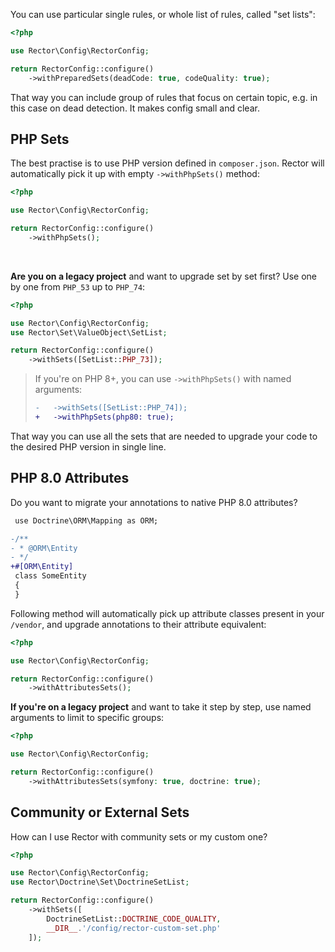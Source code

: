 You can use particular single rules, or whole list of rules, called "set lists":

```php
<?php

use Rector\Config\RectorConfig;

return RectorConfig::configure()
    ->withPreparedSets(deadCode: true, codeQuality: true);
```

That way you can include group of rules that focus on certain topic, e.g. in this case on dead detection. It makes config small and clear.

## PHP Sets

The best practise is to use PHP version defined in `composer.json`. Rector will automatically pick it up with empty `->withPhpSets()` method:

```php
<?php

use Rector\Config\RectorConfig;

return RectorConfig::configure()
    ->withPhpSets();
```

<br>

**Are you on a legacy project** and want to upgrade set by set first? Use one by one from `PHP_53` up to `PHP_74`:

```php
<?php

use Rector\Config\RectorConfig;
use Rector\Set\ValueObject\SetList;

return RectorConfig::configure()
    ->withSets([SetList::PHP_73]);
```

> If you're on PHP 8+, you can use `->withPhpSets()` with named arguments:
>
> ```diff
> -   ->withSets([SetList::PHP_74]);
> +   ->withPhpSets(php80: true);
> ```

That way you can use all the sets that are needed to upgrade your code to the desired PHP version in single line.

## PHP 8.0 Attributes

Do you want to migrate your annotations to native PHP 8.0 attributes?

```diff
 use Doctrine\ORM\Mapping as ORM;

-/**
- * @ORM\Entity
- */
+#[ORM\Entity]
 class SomeEntity
 {
 }
```

Following method will automatically pick up attribute classes present in your `/vendor`, and upgrade annotations to their attribute equivalent:

```php
<?php

use Rector\Config\RectorConfig;

return RectorConfig::configure()
    ->withAttributesSets();
```

**If you're on a legacy project** and want to take it step by step, use named arguments to limit to specific groups:

```php
<?php

use Rector\Config\RectorConfig;

return RectorConfig::configure()
    ->withAttributesSets(symfony: true, doctrine: true);
```

## Community or External Sets

How can I use Rector with community sets or my custom one?

```php
<?php

use Rector\Config\RectorConfig;
use Rector\Doctrine\Set\DoctrineSetList;

return RectorConfig::configure()
    ->withSets([
        DoctrineSetList::DOCTRINE_CODE_QUALITY,
        __DIR__.'/config/rector-custom-set.php'
    ]);
```
